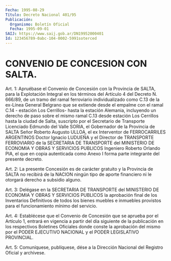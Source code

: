 ```yaml
---
Fecha: 1995-08-29
Título: Decreto Nacional 401/95
Publicación:
  Organismo: Boletín Oficial
  Fecha: 1995-09-01
SAIJ: https://www.saij.gob.ar/DN19952000401
Id: 123456789-0abc-104-0002-5991soterced
---
```

# CONVENIO DE CONCESION CON SALTA.

<a id="1"></a>
Art. 1: Apruébase el Convenio de Concesión con la Provincia de SALTA, para la  Explotación Integral en los términos del Artículo 4  del Decreto N. 666/89, de un tramo del ramal ferroviario individualizado como  C.13  de  la ex-Línea General Belgrano que se  extiende  desde  el  empalme  con  el   ramal  C.14  - estación  Los  Cerrillos- hasta la estación Alemania, incluyendo un  derecho  de  paso sobre el  mismo  ramal C.13 desde estación Los Cerrillos hasta  la  ciudad de Salta, suscripto  por  el Secretario  de Transporte  Licenciado  Edmundo  del Valle SORIA, el Gobernador de la Provincia  de  SALTA  Señor  Roberto  Augusto  ULLOA,  el ex  Interventor  de  FERROCARRILES ARGENTINOS  Doctor  Ignacio LUDUEÑA y el Director de  TRANSPORTE   FERROVIARIO  de  la SECRETARIA  DE  TRANSPORTE    del  MINISTERIO DE  ECONOMIA  Y OBRAS  Y  SERVICIOS PUBLICOS Ingeniero  Roberto Orlando PIA, el que en copia autenticada como Anexo I forma  parte integrante del presente decreto.

<a id="2"></a>
Art.  2:  La  presente  Concesión  es de carácter gratuito y la Provincia de SALTA no recibirá  de la NACION  ningún  tipo de aporte  financiero  ni  le  otorgará   derecho  a  subsidio alguno.

<a id="3"></a>
Art. 3: Delégase en la SECRETARIA DE TRANSPORTE del MINISTERIO DE  ECONOMIA  Y  OBRAS  Y SERVICIOS PUBLICOS la aprobación final de los  Inventarios Definitivos  de  todos  los  bienes muebles e inmuebles  provistos   para  el  funcionamiento  mínimo  del servicio.

<a id="4"></a>
Art. 4: Establécese que el Convenio de Concesión  que  se aprueba  por  el  Artículo 1, entrará  en vigencia a partir del día siguiente  de la publicación  en  los  respectivos  Boletines Oficiales donde  conste la aprobación del mismo por el PODER EJECUTIVO NACIONAL y el  PODER LEGISLATIVO PROVINCIAL.

<a id="5"></a>
Art. 5: Comuníquese,  publíquese, dése a la Dirección Nacional del  Registro Oficial y archívese.